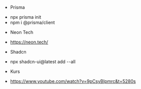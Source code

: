 * Prisma
- npx prisma init 
- npm i @prisma/client 

* Neon Tech
- https://neon.tech/

* Shadcn
- npx shadcn-ui@latest add --all

* Kurs
- https://www.youtube.com/watch?v=9pCsyBlpmrc&t=5280s